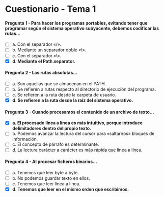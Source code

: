 # Cuestionario - Tema 1

#### Pregunta 1 - Para hacer los programas portables, evitando tener que programar según el sistema operativo subyacente, debemos codificar las rutas...

- [ ] a. Con el separador «/».
- [ ] b. Mediante un separador doble «\».
- [ ] c. Con el separador «\».
- [X] **d. Mediante el Path.separator.**

#### Pregunta 2 - Las rutas absolutas...

- [ ] a. Son aquellas que se almacenan en el PATH.
- [ ] b. Se refieren a rutas respecto al directorio de ejecución del programa.
- [ ] c. Se refieren a la ruta desde la carpeta de usuario.
- [X] **d. Se refieren a la ruta desde la raíz del sistema operativo.**

#### Pregunta 3 - Cuando procesamos el contenido de un archivo de texto...

- [X] **a. El procesado línea a línea es más intuitivo, porque introduce delimitadores dentro del propio texto.**
- [ ] b. Podemos avanzar la lectura del cursor para «saltarnos» bloques de información.
- [ ] c. El concepto de párrafo es determinante.
- [ ] d. La lectura carácter a carácter es más rápida que línea a línea.

#### Pregunta 4 - Al procesar ficheros binarios...

- [ ] a. Tenemos que leer byte a byte.
- [ ] b. No podemos guardar texto en ellos.
- [ ] c. Tenemos que leer línea a línea.
- [X] **d. Tenemos que leer en el mismo orden que escribimos.**